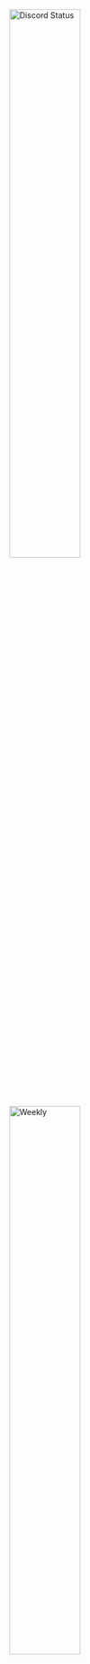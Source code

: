 <a href="https://discord.com/users/845014103561863188" target="_blank">
	<img width="50%" align="center" alt="Discord Status" src="https://lanyard.cnrad.dev/api/845014103561863188?bg=0d1117&borderRadius=5px&idleMessage=Doing%20my%20own%20thing...">
</a>
<a href="https://wakatime.com/@K5" target="_blank">
	<img width="50%" align="center" alt="Weekly" src="https://github-readme-stats.vercel.app/api/wakatime?username=K5&border_radius=5px&theme=dark&bg_color=0d1117&border_color=0d1117&icon_color=58a6ff&show_icons=true&disable_animations=true&custom_title=Weekly%20Stats">
</a>
